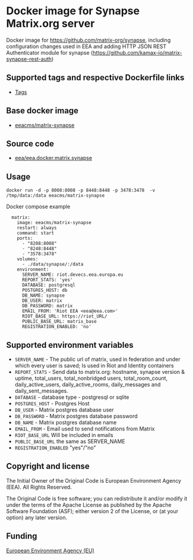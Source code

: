 # Docker image for Synapse Matrix.org server

Docker image for https://github.com/matrix-org/synapse, including configuration changes used in EEA and adding HTTP JSON REST Authenticator module for synapse (https://github.com/kamax-io/matrix-synapse-rest-auth)

## Supported tags and respective Dockerfile links

  - [Tags](https://hub.docker.com/r/eeacms/matrix-synapse/tags/)

## Base docker image

 - [eeacms/matrix-synapse](https://hub.docker.com/r/eeacms/matrix-synapse/)

## Source code

  - [eea/eea.docker.matrix.synapse](http://github.com/eea/eea.docker.matrix.synapse)

## Usage

```
docker run -d -p 8008:8008 -p 8448:8448 -p 3478:3478  -v /tmp/data:/data eeacms/matrix-synapse
```

Docker compose example
```
  matrix:
    image: eeacms/matrix-synapse
    restart: always
    command: start
    ports:
      - "8208:8008"
      - "8248:8448"
      - "3578:3478"
    volumes:
      - ./data/synapse/:/data
    environment:
      SERVER_NAME: riot.devecs.eea.europa.eu
      REPORT_STATS: 'yes'
      DATABASE: postgresql
      POSTGRES_HOST: db
      DB_NAME: synapse
      DB_USER: matrix
      DB_PASSWORD: matrix
      EMAIL_FROM: 'Riot EEA <eea@eea.com>'
      RIOT_BASE_URL: https://riot_URL/
      PUBLIC_BASE_URL: matrix_base
      REGISTRATION_ENABLED: 'no'
```

## Supported environment variables

* `SERVER_NAME` - The public url of matrix, used in federation and under which every user is saved; Is used in Riot and Identity containers
* `REPORT_STATS` - Send data to matrix.org: hostname, synapse version & uptime, total_users, total_nonbridged users, total_room_count, daily_active_users, daily_active_rooms, daily_messages and daily_sent_messages.
* `DATABASE` - database type - postgresql or sqlite
* `POSTGRES_HOST` - Postgres Host
* `DB_USER` - Matrix postgres database user
* `DB_PASSWORD` - Matrix postgres database password
* `DB_NAME` - Matrix postgres database name
* `EMAIL_FROM` - Email used to send notifications from Matrix
* `RIOT_BASE_URL` Will be included in emails
* `PUBLIC_BASE_URL` the same as SERVER_NAME
* `REGISTRATION_ENABLED` "yes"/"no"

## Copyright and license

The Initial Owner of the Original Code is European Environment Agency (EEA).
All Rights Reserved.

The Original Code is free software; you can redistribute it and/or modify
it under the terms of the Apache License as published by the Apache Software Foundation (ASF);
either version 2 of the License, or (at your option) any later version.

## Funding

[European Environment Agency (EU)](http://eea.europa.eu)

